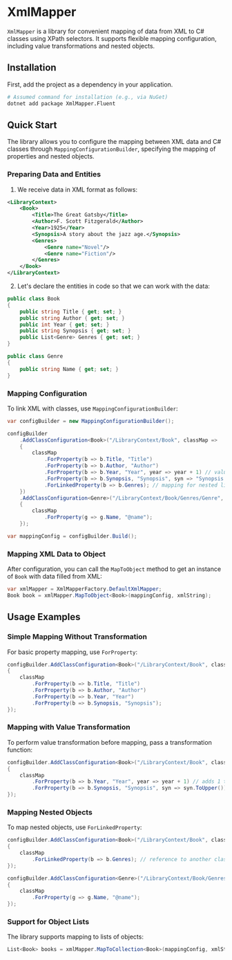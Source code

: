 # XmlMapper

`XmlMapper` is a library for convenient mapping of data from XML to C# classes using XPath selectors. It supports flexible mapping configuration, including value transformations and nested objects.

## Installation

First, add the project as a dependency in your application.

```bash
# Assumed command for installation (e.g., via NuGet)
dotnet add package XmlMapper.Fluent
```

## Quick Start

The library allows you to configure the mapping between XML data and C# classes through `MappingConfigurationBuilder`, specifying the mapping of properties and nested objects.

### Preparing Data and Entities

1. We receive data in XML format as follows:
```xml
<LibraryContext>
    <Book>
        <Title>The Great Gatsby</Title>
        <Author>F. Scott Fitzgerald</Author>
        <Year>1925</Year>
        <Synopsis>A story about the jazz age.</Synopsis>
        <Genres>
            <Genre name="Novel"/>
            <Genre name="Fiction"/>
        </Genres>
    </Book>
</LibraryContext>
```
2. Let's declare the entities in code so that we can work with the data:
```csharp
public class Book
{
    public string Title { get; set; }
    public string Author { get; set; }
    public int Year { get; set; }
    public string Synopsis { get; set; }
    public List<Genre> Genres { get; set; }
}

public class Genre
{
    public string Name { get; set; }
}
```

### Mapping Configuration
To link XML with classes, use `MappingConfigurationBuilder`:
```csharp
var configBuilder = new MappingConfigurationBuilder();

configBuilder
    .AddClassConfiguration<Book>("/LibraryContext/Book", classMap =>
    {
        classMap
            .ForProperty(b => b.Title, "Title")
            .ForProperty(b => b.Author, "Author")
            .ForProperty(b => b.Year, "Year", year => year + 1) // value transformation
            .ForProperty(b => b.Synopsis, "Synopsis", syn => "Synopsis: " + syn)
            .ForLinkedProperty(b => b.Genres); // mapping for nested list
    })
    .AddClassConfiguration<Genre>("/LibraryContext/Book/Genres/Genre", classMap =>
    {
        classMap
            .ForProperty(g => g.Name, "@name");
    });

var mappingConfig = configBuilder.Build();
```

### Mapping XML Data to Object
After configuration, you can call the `MapToObject` method to get an instance of `Book` with data filled from XML:
```csharp
var xmlMapper = XmlMapperFactory.DefaultXmlMapper;
Book book = xmlMapper.MapToObject<Book>(mappingConfig, xmlString);
```

## Usage Examples
### Simple Mapping Without Transformation
For basic property mapping, use `ForProperty`:
```csharp
configBuilder.AddClassConfiguration<Book>("/LibraryContext/Book", classMap =>
{
    classMap
        .ForProperty(b => b.Title, "Title")
        .ForProperty(b => b.Author, "Author")
        .ForProperty(b => b.Year, "Year")
        .ForProperty(b => b.Synopsis, "Synopsis");
});
```
### Mapping with Value Transformation
To perform value transformation before mapping, pass a transformation function:
```csharp
configBuilder.AddClassConfiguration<Book>("/LibraryContext/Book", classMap =>
{
    classMap
        .ForProperty(b => b.Year, "Year", year => year + 1) // adds 1 to the year
        .ForProperty(b => b.Synopsis, "Synopsis", syn => syn.ToUpper()); // converts to uppercase
});
```

### Mapping Nested Objects
To map nested objects, use `ForLinkedProperty`:

```csharp
configBuilder.AddClassConfiguration<Book>("/LibraryContext/Book", classMap =>
{
    classMap
        .ForLinkedProperty(b => b.Genres); // reference to another class
});

configBuilder.AddClassConfiguration<Genre>("/LibraryContext/Book/Genres/Genre", classMap =>
{
    classMap
        .ForProperty(g => g.Name, "@name");
});
```

### Support for Object Lists
The library supports mapping to lists of objects:
```csharp
List<Book> books = xmlMapper.MapToCollection<Book>(mappingConfig, xmlString);
```